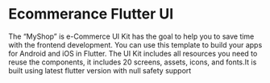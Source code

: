 # Ecommerance Flutter UI

The “MyShop” is e-Commerce UI Kit has the goal to help you to save time with the frontend development. You can use this template to build your apps for Android and iOS in Flutter. The UI Kit includes all resources you need to reuse the components, it includes 20 screens, assets, icons, and fonts.It is built using latest flutter version with null safety support

<!-- **APPLICATION FEATURES:**

- Clean Code and a well structured projet hierarchy
- Responsive Design to any all device screen
- Fully responsive UI
- Best practices for UI & UX
- Supports multiple Languages
- Dark and light theme
- Uses Animation Controllers
- Easy to customize

**SCREEN DESIGNS:**

<img width="1100" alt="login_screens" src="https://github.com/masood12/Flutter-Ecommerce-UI-Template/blob/master/assets/promotional/login_page.png">

<img width="1100" alt="login_screens" src="https://github.com/masood12/Flutter-Ecommerce-UI-Template/blob/master/assets/promotional/all_screen_02.png">

<img width="1100" alt="login_screens" src="https://github.com/masood12/Flutter-Ecommerce-UI-Template/blob/master/assets/promotional/all_screens_01.png"> -->
